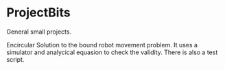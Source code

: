 # ProjectBits
General small projects.

 Encircular
Solution to the bound robot movement problem. It uses a simulator and analycical equasion to check the validity. There is also a test script.
